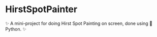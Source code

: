 # HirstSpotPainter
✨ A mini-project for doing Hirst Spot Painting on screen, done using 🐍 Python. ✨
